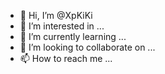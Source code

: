 - 👋 Hi, I’m @XpKiKi
- 👀 I’m interested in ...
- 🌱 I’m currently learning ...
- 💞️ I’m looking to collaborate on ...
- 📫 How to reach me ...

<!---
XpKiKi/XpKiKi is a ✨ special ✨ repository because its `README.md` (this file) appears on your GitHub profile.
You can click the Preview link to take a look at your changes.
--->
